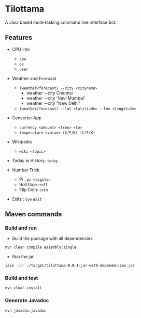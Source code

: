# Tilottama

A Java based multi-tasking command line interface bot.

## Features

- CPU info
  - `cpu`
  - `os`
  - `user`

- Weather and Forecast
  - `(weather/forecast) --city <cityname>`
    - weather --city Chennai
    - weather --city 'Navi Mumbai'
    - weather --city "New Delhi"
  - `(weather/forecast) --lat <latitiude> --lon <longitude>`

- Converter App
  - `currency <amount> <from> <to>`
  - `temperature <value> (C/F/K) (C/F/K)`

- Wikipedia
  - `wiki <topic>`

- Today in History: `today`

- Number Trick
  - Pi : `pi <digits>`
  - Roll Dice :`roll`
  - Flip Coin: `coin`

- Exits : `bye` `exit`

## Maven commands

### Build and run

- Build the package with all dependencies

```sh
mvn clean compile assembly:single
```

- Run the jar

```bash
java -jar ./target/tilottama-0.0.1-jar-with-dependencies.jar
```

### Build and test

```bash
mvn clean install
```

### Generate Javadoc

```bash
mvn javadoc:javadoc
```